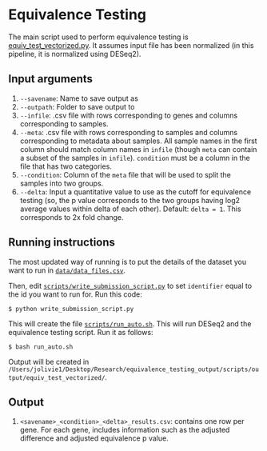 # Equivalence Testing

The main script used to perform equivalence testing is [equiv_test_vectorized.py](https://github.com/juliaolivieri/equivalence_testing/blob/main/scripts/equiv_test_vectorized.py). It assumes input file has been normalized (in this pipeline, it is normalized using DESeq2). 

## Input arguments

1. `--savename`: Name to save output as
1. `--outpath`: Folder to save output to
1. `--infile`: .csv file with rows corresponding to genes and columns corresponding to samples.
1. `--meta`: .csv file with rows corresponding to samples and columns corresponding to metadata about samples. All sample names in the first column should match column names in `infile` (though `meta` can contain a subset of the samples in `infile`). `condition` must be a column in the file that has two categories.  
1. `--condition`: Column of the `meta` file that will be used to split the samples into two groups.
1. `--delta`: Input a quantitative value to use as the cutoff for equivalence testing (so, the p value corresponds to the two groups having log2 average values within delta of each other). Default: `delta = 1`. This corresponds to 2x fold change.

## Running instructions

The most updated way of running is to put the details of the dataset you want to run in [`data/data_files.csv`](https://github.com/juliaolivieri/equivalence_testing/blob/main/data/data_files.csv).

Then, edit [`scripts/write_submission_script.py`](https://github.com/juliaolivieri/equivalence_testing/blob/main/scripts/write_submission_script.py) to set `identifier` equal to the id you want to run for. Run this code:

`$ python write_submission_script.py`

This will create the file [`scripts/run_auto.sh`](https://github.com/juliaolivieri/equivalence_testing/blob/main/scripts/run_auto.sh). This will run DESeq2 and the equivalence testing script. Run it as follows:

`$ bash run_auto.sh`

Output will be created in `/Users/jolivie1/Desktop/Research/equivalence_testing_output/scripts/output/equiv_test_vectorized/`.

## Output

1. `<savename>_<condition>_<delta>_results.csv`: contains one row per gene. For each gene, includes information such as the adjusted difference and adjusted equivalence p value.





